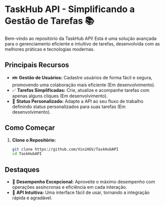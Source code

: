 # TaskHub API - Simplificando a Gestão de Tarefas 📚

Bem-vindo ao repositório da TaskHub API! Esta é uma solução avançada para o gerenciamento eficiente e intuitivo de tarefas, desenvolvida com as melhores práticas e tecnologias modernas.

## Principais Recursos 

- 👪 **Gestão de Usuários:** Cadastre usuários de forma fácil e segura, promovendo uma colaboração mais eficiente (Em desenvolvimento).
- ✅ **Tarefas Simplificadas:** Crie, atualize e acompanhe tarefas com apenas alguns cliques (Em desenvolvimento).
- 🔄 **Status Personalizado:** Adapte a API ao seu fluxo de trabalho definindo status personalizados para suas tarefas (Em desenvolvimento).

## Como Começar

1. **Clone o Repositório:**
   ```bash
   git clone https://github.com/ViniHGV/TaskHubAPI
   cd TaskHubAPI

## Destaques

 - 🚀 **Desempenho Excepcional:** Aproveite o máximo desempenho com operações assíncronas e eficiência em cada interação.
 - 🎨 **API Intuitiva:** Uma interface fácil de usar, tornando a integração rápida e agradável.

